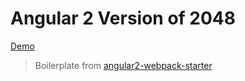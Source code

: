 Angular 2 Version of 2048
=========================

[Demo](https://mkennedy3000.github.io/2048)

> Boilerplate from [angular2-webpack-starter](https://github.com/AngularClass/angular2-webpack-starter)